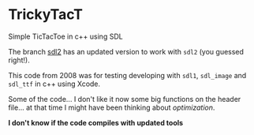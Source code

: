 # TrickyTacT
Simple TicTacToe in c++ using SDL

The branch [sdl2](https://github.com/aaronps/TrickyTacT/tree/sdl2) has an updated version to work with `sdl2` (you guessed right!).

This code from 2008 was for testing developing with `sdl1`, `sdl_image` and `sdl_ttf` in c++ using Xcode.

Some of the code... I don't like it now some big functions on the header file... at that time I might have been thinking about _optimization_.

**I don't know if the code compiles with updated tools**


